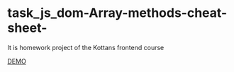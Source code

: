 # task_js_dom-Array-methods-cheat-sheet-
It is homework project of the Kottans frontend course

[DEMO](https://github.com/VladimirRutskiy/Arrays-methods-cheat-Sheet/settings/pages)
